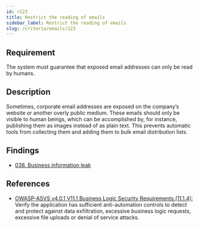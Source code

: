 ```yaml
---
id: r123
title: Restrict the reading of emails
sidebar_label: Restrict the reading of emails
slug: /criteria/emails/123
---
```


## Requirement

The system must guarantee that exposed email addresses
can only be read by humans.

## Description

Sometimes, corporate email addresses are exposed on the company’s website
or another overly public medium.
These emails should only be visible to human beings,
which can be accomplished by, for instance,
publishing them as images instead of as plain text.
This prevents automatic tools from collecting them
and adding them to bulk email distribution lists.

## Findings

- [038. Business information leak](https://fluidattacks.com/products/rules/findings/038/)

## References

- [OWASP-ASVS v4.0.1 V11.1 Business Logic Security Requirements.(11.1.4):](https://owasp.org/www-project-application-security-verification-standard/)
Verify the application has sufficient anti-automation controls to detect
and protect against data exfiltration, excessive business logic requests,
excessive file uploads or denial of service attacks.
